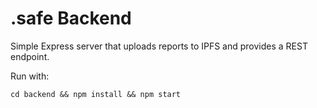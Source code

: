 # .safe Backend

Simple Express server that uploads reports to IPFS and provides a REST endpoint.

Run with:
```
cd backend && npm install && npm start
```
